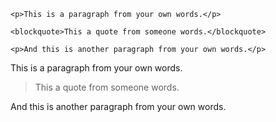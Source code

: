 ```
<p>This is a paragraph from your own words.</p>

<blockquote>This a quote from someone words.</blockquote>

<p>And this is another paragraph from your own words.</p>
```


<p>This is a paragraph from your own words.</p>

<blockquote>This a quote from someone words.</blockquote>

<p>And this is another paragraph from your own words.</p>